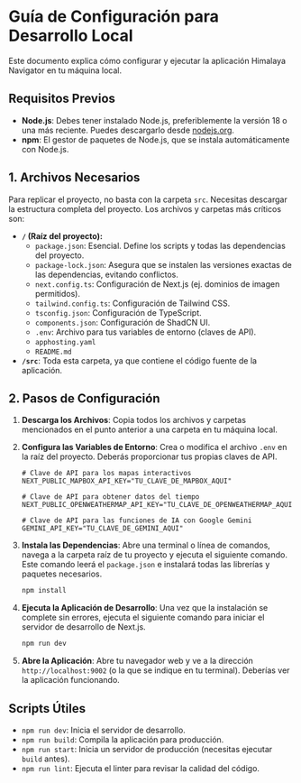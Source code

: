 
# Guía de Configuración para Desarrollo Local

Este documento explica cómo configurar y ejecutar la aplicación Himalaya Navigator en tu máquina local.

## Requisitos Previos

- **Node.js**: Debes tener instalado Node.js, preferiblemente la versión 18 o una más reciente. Puedes descargarlo desde [nodejs.org](https://nodejs.org/).
- **npm**: El gestor de paquetes de Node.js, que se instala automáticamente con Node.js.

## 1. Archivos Necesarios

Para replicar el proyecto, no basta con la carpeta `src`. Necesitas descargar la estructura completa del proyecto. Los archivos y carpetas más críticos son:

- **`/` (Raíz del proyecto):**
  - `package.json`: Esencial. Define los scripts y todas las dependencias del proyecto.
  - `package-lock.json`: Asegura que se instalen las versiones exactas de las dependencias, evitando conflictos.
  - `next.config.ts`: Configuración de Next.js (ej. dominios de imagen permitidos).
  - `tailwind.config.ts`: Configuración de Tailwind CSS.
  - `tsconfig.json`: Configuración de TypeScript.
  - `components.json`: Configuración de ShadCN UI.
  - `.env`: Archivo para tus variables de entorno (claves de API).
  - `apphosting.yaml`
  - `README.md`
- **`/src`**: Toda esta carpeta, ya que contiene el código fuente de la aplicación.

## 2. Pasos de Configuración

1.  **Descarga los Archivos**:
    Copia todos los archivos y carpetas mencionados en el punto anterior a una carpeta en tu máquina local.

2.  **Configura las Variables de Entorno**:
    Crea o modifica el archivo `.env` en la raíz del proyecto. Deberás proporcionar tus propias claves de API.
    ```env
    # Clave de API para los mapas interactivos
    NEXT_PUBLIC_MAPBOX_API_KEY="TU_CLAVE_DE_MAPBOX_AQUI"

    # Clave de API para obtener datos del tiempo
    NEXT_PUBLIC_OPENWEATHERMAP_API_KEY="TU_CLAVE_DE_OPENWEATHERMAP_AQUI"

    # Clave de API para las funciones de IA con Google Gemini
    GEMINI_API_KEY="TU_CLAVE_DE_GEMINI_AQUI"
    ```

3.  **Instala las Dependencias**:
    Abre una terminal o línea de comandos, navega a la carpeta raíz de tu proyecto y ejecuta el siguiente comando. Este comando leerá el `package.json` e instalará todas las librerías y paquetes necesarios.
    ```bash
    npm install
    ```

4.  **Ejecuta la Aplicación de Desarrollo**:
    Una vez que la instalación se complete sin errores, ejecuta el siguiente comando para iniciar el servidor de desarrollo de Next.js.
    ```bash
    npm run dev
    ```

5.  **Abre la Aplicación**:
    Abre tu navegador web y ve a la dirección `http://localhost:9002` (o la que se indique en tu terminal). Deberías ver la aplicación funcionando.

## Scripts Útiles

- `npm run dev`: Inicia el servidor de desarrollo.
- `npm run build`: Compila la aplicación para producción.
- `npm run start`: Inicia un servidor de producción (necesitas ejecutar `build` antes).
- `npm run lint`: Ejecuta el linter para revisar la calidad del código.
